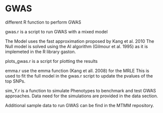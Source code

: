 # GWAS

different R function to perform GWAS

gwas.r is a script to run GWAS with a mixed model

The Model uses the fast approximation proposed by Kang et al. 2010
The Null model is solved using the AI algorithm (Gilmour et al. 1995) as it is implemeted in the R library gaston.
 
plots_gwas.r is a script for plotting the results

emma.r use the emma function (Kang et all. 2008) for the MRLE
This is used to fit the full model in the gwas.r script to update the pvalues of the top SNPs.

sim_Y.r is a function to simulate Phenotypes to benchmark and test GWAS approaches. Data need for the simulations are provided in the data section.

Additional sample data to run GWAS can be find in the MTMM repository. 
